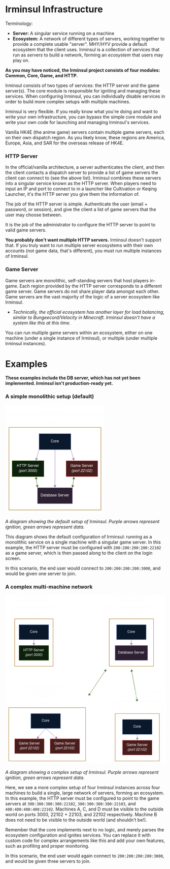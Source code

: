 # Irminsul Infrastructure

Terminology:
- <b>Server:</b> A singular service running on a machine
- <b>Ecosystem:</b> A network of different types of servers, working together to provide a complete usable "server". 
MHY/HYV provide a default ecosystem that the client uses. Irminsul is a collection of services that run as 
<i>servers</i> to build a network, forming an <i>ecosystem</i> that users may play on.


<b>As you may have noticed, the Irminsul project consists of four modules: Common, Core, Game, and HTTP.</b>

Irminsul consists of two types of services: the HTTP server and the game server(s). The core module is responsible for 
igniting and managing these services. When configuring Irminsul, you can individually disable services in order to
build more complex setups with multiple machines.

Irminsul is very flexible. If you really know what you're doing and want to write your own infrastructure, you can 
bypass the simple core module and write your own code for launching and managing Irminsul's services.

Vanilla HK4E (the anime game) servers contain multiple game servers, each on their own dispatch region. As you likely
know, these regions are America, Europe, Asia, and SAR for the overseas release of HK4E.

### HTTP Server

In the official/vanilla architecture, a server authenticates the client, and then the client contacts a dispatch
server to provide a list of game servers the client can connect to (see the above list). Irminsul combines these servers
into a singular service known as the HTTP server. When players need to input an IP and port to connect to in a launcher
like Cultivation or Keqing Launcher, it's the HTTP server you give them the information of.

The job of the HTTP server is simple. Authenticate the user (email + password, or session), and give the client a list 
of game servers that the user may choose between. 

It is the job of the administrator to configure the HTTP server to point to valid game servers.

<b>You probably don't want multiple HTTP servers.</b> Irminsul doesn't support that. If you truly want to run multiple
server ecosystems with their own accounts (not game data, that's different), you must run multiple instances of 
Irminsul.

### Game Server

Game servers are monolithic, self-standing servers that host players in-game. Each region provided by the HTTP server
corresponds to a different game server. Game servers do not share player data amongst each other. Game servers are the 
vast majority of the logic of a server ecosystem like Irminsul.
- <i>Technically, the official ecosystem has another layer for load balancing, similar to Bungeecord/Velocity in 
Minecraft. Irminsul doesn't have a system like this at this time.</i> 

You can run multiple game servers within an ecosystem, either on one machine (under a single instance of Irminsul),
or multiple (under multiple Irminsul instances).

# Examples

<b>These examples include the DB server, which has not yet been implemented. Irminsul isn't production-ready yet.</b>

### A simple monolithic setup (default)

![InfrastructureExample1.png](img/InfrastructureExample1.png)

<i>A diagram showing the default setup of Irminsul. Purple arrows represent ignition, green arrows represent data.</i>

This diagram shows the default configuration of Irminsul: running as a monolithic service on a single machine with a 
singular game server. In this example, the HTTP server must be configured with `200:200:200:200:22102` as a game server, 
which is then passed along to the client on the login screen.

In this scenario, the end user would connect to `200:200:200:200:3000`, and would be given one server to join.

### A complex multi-machine network

![InfrastructureExample2.png](img/InfrastructureExample2.png)

<i>A diagram showing a complex setup of Irminsul. Purple arrows represent ignition, green arrows represent data.</i>

Here, we see a more complex setup of four Irminsul instances across four machines to build a single, large network of 
servers, forming an ecosystem. In this example, the HTTP server must be configured to point to the game servers at
`300:300:300:300:22102`, `300:300:300:300:22103`, and `400:400:400:400:22102`. Machines A, C, and D must be visible to 
the outside world on ports 3000, 22102 + 22103, and 22102 respectively. Machine B does not need to be visible to the 
outside world (and shouldn't be!).

Remember that the core implements next to no logic, and merely parses the ecosystem configuration and ignites services. 
You can replace it with custom code for complex arrangements like this and add your own features, such as profiling
and proper monitoring.

In this scenario, the end user would again connect to `200:200:200:200:3000`, and would be given three servers to join.

